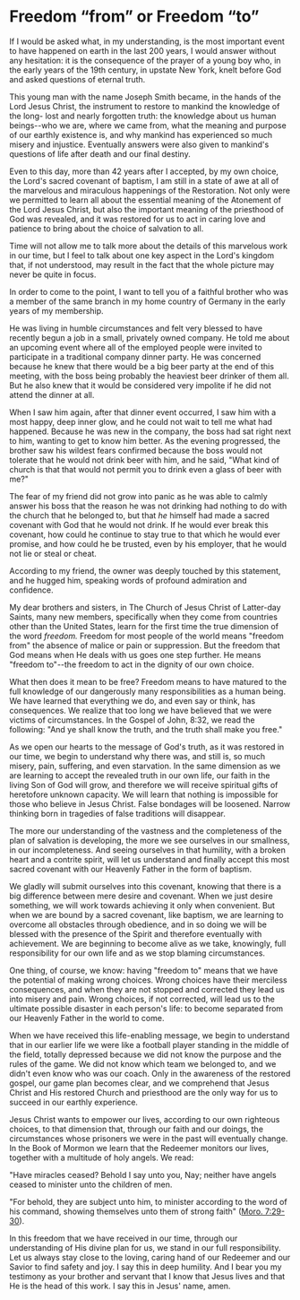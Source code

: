 # Freedom “from” or Freedom “to”

If I would be asked what, in my understanding, is the most important event to
have happened on earth in the last 200 years, I would answer without any
hesitation: it is the consequence of the prayer of a young boy who, in the
early years of the 19th century, in upstate New York, knelt before God and
asked questions of eternal truth.

This young man with the name Joseph Smith became, in the hands of the Lord
Jesus Christ, the instrument to restore to mankind the knowledge of the long-
lost and nearly forgotten truth: the knowledge about us human beings--who we
are, where we came from, what the meaning and purpose of our earthly existence
is, and why mankind has experienced so much misery and injustice. Eventually
answers were also given to mankind's questions of life after death and our
final destiny.

Even to this day, more than 42 years after I accepted, by my own choice, the
Lord's sacred covenant of baptism, I am still in a state of awe at all of the
marvelous and miraculous happenings of the Restoration. Not only were we
permitted to learn all about the essential meaning of the Atonement of the
Lord Jesus Christ, but also the important meaning of the priesthood of God was
revealed, and it was restored for us to act in caring love and patience to
bring about the choice of salvation to all.

Time will not allow me to talk more about the details of this marvelous work
in our time, but I feel to talk about one key aspect in the Lord's kingdom
that, if not understood, may result in the fact that the whole picture may
never be quite in focus.

In order to come to the point, I want to tell you of a faithful brother who
was a member of the same branch in my home country of Germany in the early
years of my membership.

He was living in humble circumstances and felt very blessed to have recently
begun a job in a small, privately owned company. He told me about an upcoming
event where all of the employed people were invited to participate in a
traditional company dinner party. He was concerned because he knew that there
would be a big beer party at the end of this meeting, with the boss being
probably the heaviest beer drinker of them all. But he also knew that it would
be considered very impolite if he did not attend the dinner at all.

When I saw him again, after that dinner event occurred, I saw him with a most
happy, deep inner glow, and he could not wait to tell me what had happened.
Because he was new in the company, the boss had sat right next to him, wanting
to get to know him better. As the evening progressed, the brother saw his
wildest fears confirmed because the boss would not tolerate that he would not
drink beer with him, and he said, "What kind of church is that that would not
permit you to drink even a glass of beer with me?"

The fear of my friend did not grow into panic as he was able to calmly answer
his boss that the reason he was not drinking had nothing to do with the church
that he belonged to, but that _he_ himself had made a sacred covenant with God
that he would not drink. If he would ever break this covenant, how could he
continue to stay true to that which he would ever promise, and how could he be
trusted, even by his employer, that he would not lie or steal or cheat.

According to my friend, the owner was deeply touched by this statement, and he
hugged him, speaking words of profound admiration and confidence.

My dear brothers and sisters, in The Church of Jesus Christ of Latter-day
Saints, many new members, specifically when they come from countries other
than the United States, learn for the first time the true dimension of the
word _freedom._ Freedom for most people of the world means "freedom from" the
absence of malice or pain or suppression. But the freedom that God means when
He deals with us goes one step further. He means "freedom to"--the freedom to
act in the dignity of our own choice.

What then does it mean to be free? Freedom means to have matured to the full
knowledge of our dangerously many responsibilities as a human being. We have
learned that everything we do, and even say or think, has consequences. We
realize that too long we have believed that we were victims of circumstances.
In the Gospel of John, 8:32, we read the following: "And ye shall know the
truth, and the truth shall make you free."

As we open our hearts to the message of God's truth, as it was restored in our
time, we begin to understand why there was, and still is, so much misery,
pain, suffering, and even starvation. In the same dimension as we are learning
to accept the revealed truth in our own life, our faith in the living Son of
God will grow, and therefore we will receive spiritual gifts of heretofore
unknown capacity. We will learn that nothing is impossible for those who
believe in Jesus Christ. False bondages will be loosened. Narrow thinking born
in tragedies of false traditions will disappear.

The more our understanding of the vastness and the completeness of the plan of
salvation is developing, the more we see ourselves in our smallness, in our
incompleteness. And seeing ourselves in that humility, with a broken heart and
a contrite spirit, will let us understand and finally accept this most sacred
covenant with our Heavenly Father in the form of baptism.

We gladly will submit ourselves into this covenant, knowing that there is a
big difference between mere desire and covenant. When we just desire
something, we will work towards achieving it only when convenient. But when we
are bound by a sacred covenant, like baptism, we are learning to overcome all
obstacles through obedience, and in so doing we will be blessed with the
presence of the Spirit and therefore eventually with achievement. We are
beginning to become alive as we take, knowingly, full responsibility for our
own life and as we stop blaming circumstances.

One thing, of course, we know: having "freedom to" means that we have the
potential of making wrong choices. Wrong choices have their merciless
consequences, and when they are not stopped and corrected they lead us into
misery and pain. Wrong choices, if not corrected, will lead us to the ultimate
possible disaster in each person's life: to become separated from our Heavenly
Father in the world to come.

When we have received this life-enabling message, we begin to understand that
in our earlier life we were like a football player standing in the middle of
the field, totally depressed because we did not know the purpose and the rules
of the game. We did not know which team we belonged to, and we didn't even
know who was our coach. Only in the awareness of the restored gospel, our game
plan becomes clear, and we comprehend that Jesus Christ and His restored
Church and priesthood are the only way for us to succeed in our earthly
experience.

Jesus Christ wants to empower our lives, according to our own righteous
choices, to that dimension that, through our faith and our doings, the
circumstances whose prisoners we were in the past will eventually change. In
the Book of Mormon we learn that the Redeemer monitors our lives, together
with a multitude of holy angels. We read:

"Have miracles ceased? Behold I say unto you, Nay; neither have angels ceased
to minister unto the children of men.

"For behold, they are subject unto him, to minister according to the word of
his command, showing themselves unto them of strong faith" ([Moro.
7:29-30](https://www.lds.org/scriptures/bofm/moro/7.29-30?lang=eng#28)).

In this freedom that we have received in our time, through our understanding
of His divine plan for us, we stand in our full responsibility. Let us always
stay close to the loving, caring hand of our Redeemer and our Savior to find
safety and joy. I say this in deep humility. And I bear you my testimony as
your brother and servant that I know that Jesus lives and that He is the head
of this work. I say this in Jesus' name, amen.


